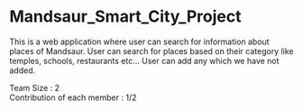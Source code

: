# Mandsaur_Smart_City_Project

This is a web application where user can search for information about places of Mandsaur. User can search for places based on their category like temples, schools, restaurants 
etc... User can add any which we have not added. 

Team Size : 2                                                                                                                                                   
Contribution of each member : 1/2
